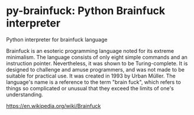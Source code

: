 # py-brainfuck: Python Brainfuck interpreter
Python interpreter for brainfuck language

Brainfuck is an esoteric programming language noted for its extreme minimalism. The language consists of only eight simple commands and an instruction pointer. Nevertheless, it was shown to be Turing-complete. It is designed to challenge and amuse programmers, and was not made to be suitable for practical use. It was created in 1993 by Urban Müller. The language's name is a reference to the term "brain fuck", which refers to things so complicated or unusual that they exceed the limits of one's understanding.

https://en.wikipedia.org/wiki/Brainfuck
